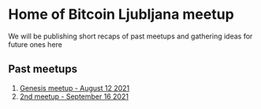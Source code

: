 # Home of Bitcoin Ljubljana meetup 
We will be publishing short recaps of past meetups and gathering ideas for future ones here
## Past meetups
1. [Genesis meetup - August 12 2021](meetup-notes/12Aug2021.md)
2. [2nd meetup - September 16 2021](meetup-notes/16sep2021.md)
